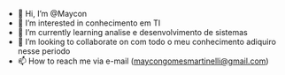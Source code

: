 - 👋 Hi, I’m @Maycon
- 👀 I’m interested in  conhecimento em TI
- 🌱 I’m currently learning analise e desenvolvimento de sistemas
- 💞️ I’m looking to collaborate on  com todo o meu conhecimento adiquiro nesse periodo 
- 📫 How to reach me via e-mail (maycongomesmartinelli@gmail.com)

<!---
mayconmartinelli/mayconmartinelli is a ✨ special ✨ repository because its `README.md` (this file) appears on your GitHub profile.
You can click the Preview link to take a look at your changes.
--->
